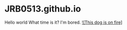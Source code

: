 # JRB0513.github.io

Hello world
What time is it?
I'm bored.
[![This dog is on fire]](https://www.reddit.com/r/memes/comments/dngwhs/bing_is_king/)
